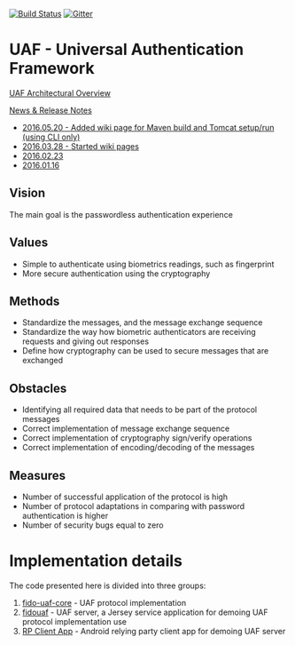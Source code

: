 [![Build Status](https://secure.travis-ci.org/eBay/UAF.svg?branch=master)](https://travis-ci.org/eBay/UAF)  [![Gitter](https://badges.gitter.im/Join%20Chat.svg)](https://gitter.im/eBay/UAF)
# UAF - Universal Authentication Framework

[UAF Architectural Overview](https://fidoalliance.org/wp-content/uploads/html/fido-uaf-overview-v1.0-ps-20141208.html)

[News & Release Notes](RELEASE.md)

- [2016.05.20 - Added wiki page for Maven build and Tomcat setup/run (using CLI only)](https://github.com/eBay/UAF/wiki/BuildingAndRunningUAFServerUsingMaven(CLIonly))
- [2016.03.28 - Started wiki pages](https://github.com/eBay/UAF/wiki)
- [2016.02.23](https://github.com/eBay/UAF/blob/master/RELEASE.md#20160223)
- [2016.01.16](https://github.com/eBay/UAF/blob/master/RELEASE.md#20160116)

## Vision
The main goal is the passwordless authentication experience

## Values
- Simple to authenticate using biometrics readings, such as fingerprint
- More secure authentication using the cryptography

## Methods
- Standardize the messages, and the message exchange sequence
- Standardize the way how biometric authenticators are receiving requests and giving out responses
- Define how cryptography can be used to secure messages that are exchanged

## Obstacles
- Identifying all required data that needs to be part of the protocol messages
- Correct implementation of message exchange sequence
- Correct implementation of cryptography sign/verify operations
- Correct implementation of encoding/decoding of the messages

## Measures
- Number of successful application of the protocol is high
- Number of protocol adaptations in comparing with password authentication is higher
- Number of security bugs equal to zero

# Implementation details
The code presented here is divided into three groups:

1. [fido-uaf-core](fido-uaf-core/README.md) - UAF protocol implementation
2. [fidouaf](fidouaf/README.md) - UAF server, a Jersey service application for demoing UAF protocol implementation use
3. [RP Client App](fidouafclient) - Android relying party client app for demoing UAF server
